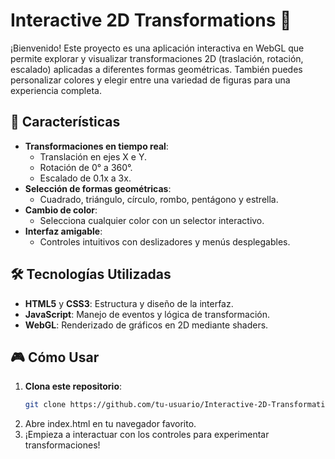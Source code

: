 # Interactive 2D Transformations 🌟

¡Bienvenido! Este proyecto es una aplicación interactiva en WebGL que permite explorar y visualizar transformaciones 2D (traslación, rotación, escalado) aplicadas a diferentes formas geométricas. También puedes personalizar colores y elegir entre una variedad de figuras para una experiencia completa.

## 🚀 Características
- **Transformaciones en tiempo real**:
  - Translación en ejes X e Y.
  - Rotación de 0° a 360°.
  - Escalado de 0.1x a 3x.
- **Selección de formas geométricas**:
  - Cuadrado, triángulo, círculo, rombo, pentágono y estrella.
- **Cambio de color**:
  - Selecciona cualquier color con un selector interactivo.
- **Interfaz amigable**:
  - Controles intuitivos con deslizadores y menús desplegables.

## 🛠️ Tecnologías Utilizadas
- **HTML5** y **CSS3**: Estructura y diseño de la interfaz.
- **JavaScript**: Manejo de eventos y lógica de transformación.
- **WebGL**: Renderizado de gráficos en 2D mediante shaders.

## 🎮 Cómo Usar
1. **Clona este repositorio**:
   ```bash
   git clone https://github.com/tu-usuario/Interactive-2D-Transformations.git
2. Abre index.html en tu navegador favorito.
3. ¡Empieza a interactuar con los controles para experimentar transformaciones!
